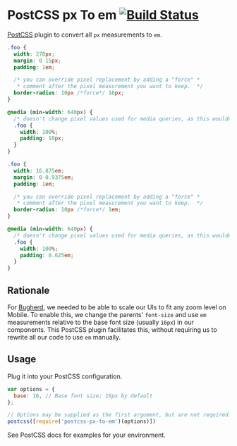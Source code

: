 # PostCSS px To em [![Build Status][ci-img]][ci]

[PostCSS] plugin to convert all `px` measurements to `em`.

```css
.foo {
  width: 270px;
  margin: 0 15px;
  padding: 1em;

  /* you can override pixel replacement by adding a "force" *
   * comment after the pixel measurement you want to keep.  */
  border-radius: 10px /*force*/ 16px;
}

@media (min-width: 640px) {
  /* doesn't change pixel values used for media queries, as this wouldn't work properly */
  .foo {
    width: 100%;
    padding: 10px;
  }
}
```

```css
.foo {
  width: 16.875em;
  margin: 0 0.9375em;
  padding: 1em;

  /* you can override pixel replacement by adding a "force" *
   * comment after the pixel measurement you want to keep.  */
  border-radius: 10px /*force*/ 1em;
}

@media (min-width: 640px) {
  /* doesn't change pixel values used for media queries, as this wouldn't work properly */
  .foo {
    width: 100%;
    padding: 0.625em;
  }
}
```

## Rationale

For [Bugherd], we needed to be able to scale our UIs to fit any zoom level on Mobile. To enable this, we change the parents' `font-size` and use `em` measurements relative to the base font size (usually `16px`) in our components. This PostCSS plugin facilitates this, without requiring us to rewrite all our code to use `em` manually.

## Usage

Plug it into your PostCSS configuration.

```js
var options = {
  base: 16, // Base font size; 16px by default
};

// Options may be supplied as the first argument, but are not required.
postcss([require('postcss-px-to-em')(options)])
```

See PostCSS docs for examples for your environment.

[Bugherd]: https://macropod.com/bugherd
[PostCSS]: https://github.com/postcss/postcss
[ci-img]:  https://travis-ci.org/macropodhq/postcss-px-to-em.svg
[ci]:      https://travis-ci.org/macropodhq/postcss-px-to-em
